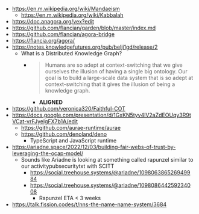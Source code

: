 - https://en.m.wikipedia.org/wiki/Mandaeism
  - https://en.m.wikipedia.org/wiki/Kabbalah
- https://doc.anagora.org/vex?edit
- https://github.com/flancian/garden/blob/master/index.md
- https://github.com/flancian/agora-bridge
- https://flancia.org/agora/
- https://notes.knowledgefutures.org/pub/belji1gd/release/2
  - What is a Distributed Knowledge Graph?
    - > Humans are so adept at context-switching that we give ourselves the illusion of having a single big ontology. Our goal is to build a large-scale data system that is so adept at context-switching that it gives the illusion of being a knowledge graph.
      - **ALIGNED**
- https://github.com/veronica320/Faithful-COT
- https://docs.google.com/presentation/d/1GxKN5tyv4lV2aZdEOUqy3R9tVCat-vrFJyelgFX7b1A/edit
  - https://github.com/aurae-runtime/aurae
  - https://github.com/denoland/deno
    - TypeScript and JavaScript runtime
- https://ariadne.space/2022/12/03/building-fair-webs-of-trust-by-leveraging-the-ocap-model/
  - Sounds like Ariadne is looking at something called rapunzel similar to our activitypubsecuritytxt with SCITT
    - https://social.treehouse.systems/@ariadne/109806386526949984
    - https://social.treehouse.systems/@ariadne/109808644259234008
      - Rapunzel ETA < 3 weeks
- https://talk.fission.codes/t/nns-the-name-name-system/3684